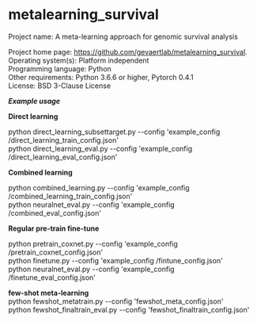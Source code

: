# metalearning_survival


Project name: A meta-learning approach for genomic survival analysis  

Project home page: https://github.com/gevaertlab/metalearning_survival.  
Operating system(s): Platform independent  
Programming language: Python    
Other requirements: Python 3.6.6 or higher, Pytorch 0.4.1  
License: BSD 3-Clause License   

***Example usage***

**Direct learning**

python direct_learning_subsettarget.py --config 'example_config
/direct_learning_train_config.json'   
python direct_learning_eval.py --config 'example_config
/direct_learning_eval_config.json'      


**Combined learning**

python combined_learning.py  --config 'example_config
/combined_learning_train_config.json'   
python neuralnet_eval.py --config 'example_config
/combined_eval_config.json'   


**Regular pre-train fine-tune**

python pretrain_coxnet.py --config  'example_config
/pretrain_coxnet_config.json'   
python finetune.py --config 'example_config
/fintune_config.json'   
python neuralnet_eval.py --config 'example_config
/finetune_eval_config.json'   


**few-shot meta-learning**    
python fewshot_metatrain.py --config 'fewshot_meta_config.json'   
python fewshot_finaltrain_eval.py --config 'fewshot_finaltrain_config.json'   

